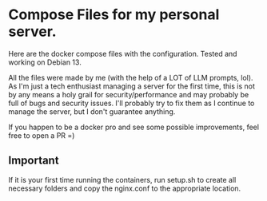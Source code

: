 # Compose Files for my personal server.

Here are the docker compose files with the configuration. Tested and working on Debian 13.

All the files were made by me (with the help of a LOT of LLM prompts, lol). As I'm just a tech enthusiast managing a server for the first time, this is not by any means a holy grail for security/performance and may probably be full of bugs and security issues. I'll probably try to fix them as I continue to manage the server, but I don't guarantee anything.

If you happen to be a docker pro and see some possible improvements, feel free to open a PR =)

## Important

If it is your first time running the containers, run setup.sh to create all necessary folders and copy the nginx.conf to the appropriate location.